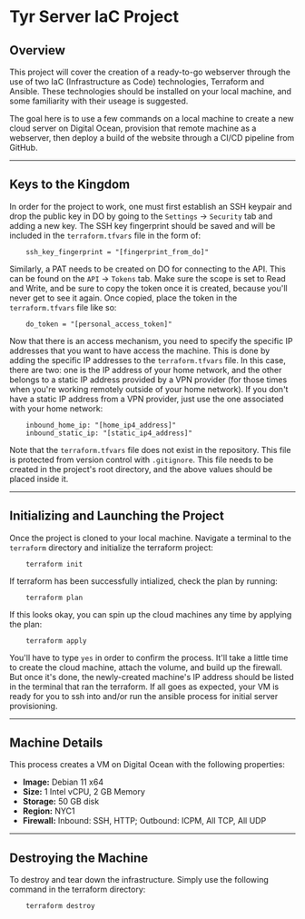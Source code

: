 # Tyr Server IaC Project #

## Overview ##

This project will cover the creation of a ready-to-go webserver through the use of two IaC (Infrastructure as Code) technologies, Terraform and Ansible. These technologies should be installed on your local machine, and some familiarity with their useage is suggested.  

The goal here is to use a few commands on a local machine to create a new cloud server on Digital Ocean, provision that remote machine as a webserver, then deploy a build of the website through a CI/CD pipeline from GitHub.

---

## Keys to the Kingdom ##

In order for the project to work, one must first establish an SSH keypair and drop the public key in DO by going to the `Settings` -> `Security` tab and adding a new key. The SSH key fingerprint should be saved and will be included in the `terraform.tfvars` file in the form of:

```hcl
    ssh_key_fingerprint = "[fingerprint_from_do]"
```

Similarly, a PAT needs to be created on DO for connecting to the API. This can be found on the `API` -> `Tokens` tab. Make sure the scope is set to Read and Write, and be sure to copy the token once it is created, because you'll never get to see it again. Once copied, place the token in the `terraform.tfvars` file like so:

```hcl
    do_token = "[personal_access_token]"
```

Now that there is an access mechanism, you need to specify the specific IP addresses that you want to have access the machine. This is done by adding the specific IP addresses to the `terraform.tfvars` file. In this case, there are two: one is the IP address of your home network, and the other belongs to a static IP address provided by a VPN provider (for those times when you're working remotely outside of your home network). If you don't have a static IP address from a VPN provider, just use the one associated with your home network:

```hcl
    inbound_home_ip: "[home_ip4_address]"
    inbound_static_ip: "[static_ip4_address]"
```

Note that the `terraform.tfvars` file does not exist in the repository. This file is protected from version control with `.gitignore`. This file needs to be created in the project's root directory, and the above values should be placed inside it.

---

## Initializing and Launching the Project ##

Once the project is cloned to your local machine. Navigate a terminal to the `terraform` directory and initialize the terraform project:

```shell
    terraform init
```

If terraform has been successfully intialized, check the plan by running:

```shell
    terraform plan
```

If this looks okay, you can spin up the cloud machines any time by applying the plan:

```shell
    terraform apply
```

You'll have to type `yes` in order to confirm the process. It'll take a little time to create the cloud machine, attach the volume, and build up the firewall. But once it's done, the newly-created machine's IP address should be listed in the terminal that ran the terraform. If all goes as expected, your VM is ready for you to ssh into and/or run the ansible process for initial server provisioning.

---

## Machine Details ##

This process creates a VM on Digital Ocean with the following properties:

- **Image:** Debian 11 x64
- **Size:** 1 Intel vCPU, 2 GB Memory
- **Storage:** 50 GB disk
- **Region:** NYC1
- **Firewall:** Inbound: SSH, HTTP; Outbound: ICPM, All TCP, All UDP

---

## Destroying the Machine ##

To destroy and tear down the infrastructure. Simply use the following command in the terraform directory:

```shell
    terraform destroy
```
